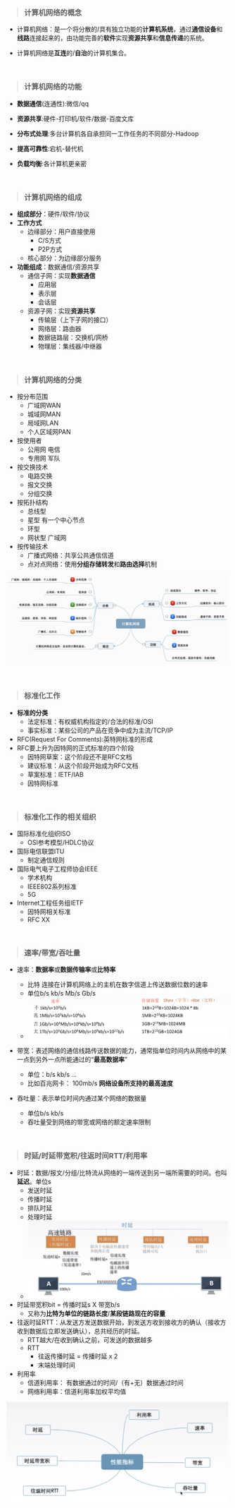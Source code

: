 > ### 计算机网络的概念

- 计算机网络：是一个将分散的/具有独立功能的**计算机系统**，通过**通信设备**和**线路**连接起来的，由功能完善的**软件**实现**资源共享**和**信息传递**的系统。

- 计算机网络是**互连**的/**自治**的计算机集合。

<br>

> ### 计算机网络的功能

- **数据通信**(连通性):微信/qq

- **资源共享**:硬件-打印机/软件/数据-百度文库

- **分布式处理**:多台计算机各自承担同一工作任务的不同部分-Hadoop

- **提高可靠性**:宕机-替代机

- **负载均衡**:各计算机更亲密


<br>

> ### 计算机网络的组成

- **组成部分**：硬件/软件/协议
- **工作方式**
  - 边缘部分：用户直接使用
    - C/S方式
    - P2P方式
  - 核心部分：为边缘部分服务
- **功能组成**：数据通信/资源共享
  - 通信子网：实现**数据通信**
    - 应用层
    - 表示层
    - 会话层
  - 资源子网：实现**资源共享**
    - 传输层（上下子网的接口）
    - 网络层：路由器
    - 数据链路层：交换机/网桥
    - 物理层：集线器/中继器

<br>

> ### 计算机网络的分类

- 按分布范围
  - 广域网WAN
  - 城域网MAN
  - 局域网LAN
  - 个人区域网PAN
- 按使用者
  - 公用网 电信
  - 专用网 军队 
- 按交换技术
  - 电路交换
  - 报文交换
  - 分组交换
- 按拓扑结构
  - 总线型
  - 星型 有一个中心节点
  - 环型
  - 网状型 广域网
- 按传输技术
  - 广播式网络：共享公共通信信道
  - 点对点网络：使用**分组存储转发**和**路由选择**机制

![image](1.png)

<br>

> ### 标准化工作

- **标准的分类**
  - 法定标准：有权威机构指定的/合法的标准/OSI
  - 事实标准：某些公司的产品在竞争中成为主流/TCP/IP
- RFC(Request For Comments):英特网标准的形成
- RFC要上升为因特网的正式标准的四个阶段
  - 因特网草案：这个阶段还不是RFC文档
  - 建议标准：从这个阶段开始成为RFC文档
  - 草案标准：IETF/IAB
  - 因特网标准

<br>

> ### 标准化工作的相关组织

- 国际标准化组织ISO
  - OSI参考模型/HDLC协议
- 国际电信联盟ITU
  - 制定通信规则
- 国际电气电子工程师协会IEEE
  - 学术机构
  - IEEE802系列标准
  - 5G
- Internet工程任务组IETF
  - 因特网相关标准
  - RFC XX

<br>

> ### 速率/带宽/吞吐量

- 速率：**数据率**或**数据传输率**或**比特率**

  - 比特 连接在计算机网络上的主机在数字信道上传送数据位数的速率
  - 单位b/s kb/s Mb/s Gb/s
  - ![image](2.png)

- 带宽：表述网络的通信线路传送数据的能力，通常指单位时间内从网络中的某一点到另外一点所能通过的“**最高数据率**”

  - 单位：b/s kb/s ...
  - 比如百兆网卡： 100mb/s  **网络设备所支持的最高速度**

- 吞吐量：表示单位时间内通过某个网络的数据量
  
  - 单位b/s kb/s
  - 吞吐量受到网络的带宽或网络的额定速率限制
  

<br>

> ### 时延/时延带宽积/往返时间RTT/利用率

- 时延：数据/报文/分组/比特流从网络的一端传送到另一端所需要的时间。也叫**延迟**。单位s
  - 发送时延
  - 传播时延
  - 排队时延
  - 处理时延
  - ![image](3.png)
- 时延带宽积bit = 传播时延s X 带宽b/s
  - 又称为**比特为单位的链路长度**/**某段链路现在的容量**
- 往返时延RTT：从发送方发送数据开始，到发送方收到接收方的确认（接收方收到数据后立即发送确认），总共经历的时延。
  - RTT越大/在收到确认之前，可发送的数据越多
  - RTT
    - 往返传播时延 = 传播时延 x 2
    - 末端处理时间
- 利用率
  - 信道利用率： 有数据通过的时间/（有+无）数据通过时间
  - 网络利用率：信道利用率加权平均值 

![image](4.png)